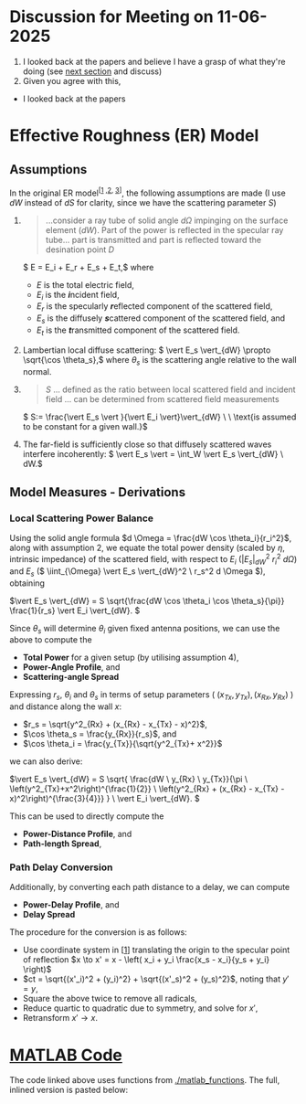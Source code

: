 # Discussion for Meeting on 11-06-2025

1. I looked back at the papers and believe I have a grasp of what they're doing (see
   [next section](#effective-roughness-er-model) and discuss)
2. Given you agree with this, 

- I looked back at the papers

# Effective Roughness (ER) Model
## Assumptions
In the original ER model<sup>[[1](./papers/11.Evaluation_of_the_role_of_diffuse_scattering_in_urban_microcellular_propagation.pdf) ,[2](./papers/1.A_diffuse_scattering_model.pdf), [3](./papers/2.Measurement_and_Modelling_of_Scattering.pdf)]</sup>, the following assumptions are made (I use $dW$ instead of $dS$ for clarity, since we have the scattering parameter $S$)

1.  > ...consider a ray tube of solid angle $d \Omega$ impinging on the surface
    element ($dW$). Part of the power is reflected in the specular ray tube... part
    is transmitted and part is reflected toward the desination point $D$

    $    E = E_i + E_r + E_s + E_t,$
    where
    - $E$ is the total electric field,
    - $E_i$ is the ***i***ncident field, 
    - $E_r$ is the specularly ***r***eflected component of the scattered field,
    - $E_s$ is the diffusely ***s***cattered component of the scattered field, and
    - $E_t$ is the ***t***ransmitted component of the scattered field. 
    
2.  Lambertian local diffuse scattering: 
    $    \vert E_s \vert_{dW} \propto \sqrt{\cos \theta_s},$
    where $\theta_s$ is the scattering angle relative to the wall normal.
3.
    > $S$ ... defined as the ratio between local scattered field and incident field
    ... can be determined from scattered field measurements

    $    S:= \frac{\vert E_s \vert }{\vert E_i \vert}\vert_{dW} \ \ \text{is assumed to be constant for a given wall.}$

4.  The far-field is sufficiently close so that diffusely scattered waves interfere
    incoherently:
    $    \vert E_s \vert = \int_W \vert E_s \vert_{dW} \ dW.$

## Model Measures - Derivations
### Local Scattering Power Balance

Using the solid angle formula $d \Omega = \frac{dW \cos \theta_i}{r_i^2}$, along with
assumption 2, we equate the total power density (scaled by $\eta$, intrinsic 
impedance) of the scattered field, with respect to $E_i$ ($\vert E_s \vert_{dW}^2 \ r_i^2 \ d \Omega$) and $E_s$ ($ \iint_{\Omega} \vert E_s \vert_{dW}^2 \ r_s^2 d \Omega $), obtaining  

$\vert E_s \vert_{dW} = S \sqrt{\frac{dW \cos \theta_i \cos \theta_s}{\pi}} \frac{1}{r_s} 
\vert E_i \vert_{dW}.
$

Since $\theta_s$ will determine $\theta_i$ given fixed antenna positions, we can use
the above to compute the
- **Total Power** for a given setup (by utilising assumption 4),
- **Power-Angle Profile**, and
- **Scattering-angle Spread**

Expressing $r_s$, $\theta_i$ and $\theta_s$ in terms of setup parameters ( $(x_{Tx},y_{Tx}), (x_{Rx},y_{Rx})$ ) and distance along the wall $x$:
- $r_s = \sqrt{y^2_{Rx} + (x_{Rx} - x_{Tx} - x)^2}$,
- $\cos \theta_s = \frac{y_{Rx}}{r_s}$, and 
- $\cos \theta_i = \frac{y_{Tx}}{\sqrt{y^2_{Tx}+ x^2}}$

we can also derive:

$\vert E_s \vert_{dW} = S \sqrt{ \frac{dW \ y_{Rx} \ y_{Tx}}{\pi \ \left(y^2_{Tx}+x^2\right)^{\frac{1}{2}} \ \left(y^2_{Rx} + (x_{Rx} - x_{Tx} - x)^2\right)^{\frac{3}{4}}} } \ \vert E_i \vert_{dW}.
$

This can be used to directly compute the
- **Power-Distance Profile**, and
- **Path-length Spread**,

### Path Delay Conversion
Additionally, by converting each path distance to a delay, we can compute
- **Power-Delay Profile**, and 
- **Delay Spread**

The procedure for the conversion is as follows:
- Use coordinate system in [[1](./papers/11.Evaluation_of_the_role_of_diffuse_scattering_in_urban_microcellular_propagation.pdf)] translating the origin to the specular point of reflection $x \to x' = x - \left( x_i + y_i \frac{x_s - x_i}{y_s + y_i} \right)$
- $ct = \sqrt{(x'_i)^2 + (y_i)^2} + \sqrt{(x'_s)^2 + (y_s)^2}$, noting that $y' = y$,
- Square the above twice to remove all radicals,
- Reduce quartic to quadratic due to symmetry, and solve for $x'$,
- Retransform $x' \to x$.

<!-- {{{ MATLAB Code -->
# [MATLAB Code](./flat_strip_setup.m)
The code linked above uses functions from [./matlab_functions](./matlab_functions). The full, inlined version is pasted below:
<!--INLINE:flat_strip_setup.m-->
<!-- }}} -->

